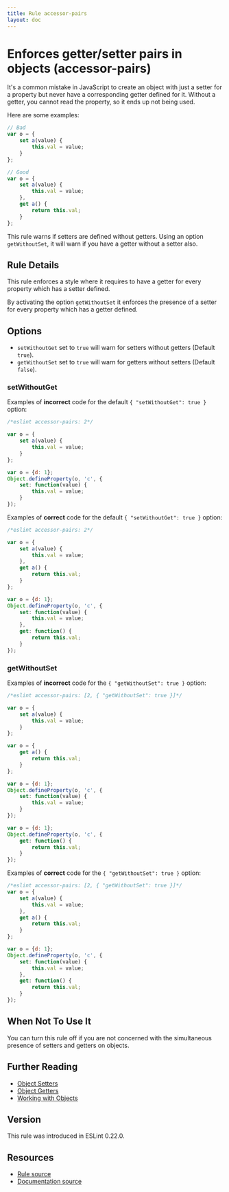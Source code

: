 ```yaml
---
title: Rule accessor-pairs
layout: doc
---
```

<!-- Note: No pull requests accepted for this file. See README.md in the root directory for details. -->

# Enforces getter/setter pairs in objects (accessor-pairs)

It's a common mistake in JavaScript to create an object with just a setter for a property but never have a corresponding getter defined for it. Without a getter, you cannot read the property, so it ends up not being used.

Here are some examples:

```js
// Bad
var o = {
    set a(value) {
        this.val = value;
    }
};

// Good
var o = {
    set a(value) {
        this.val = value;
    },
    get a() {
        return this.val;
    }
};

```

This rule warns if setters are defined without getters. Using an option `getWithoutSet`, it will warn if you have a getter without a setter also.

## Rule Details

This rule enforces a style where it requires to have a getter for every property which has a setter defined.

By activating the option `getWithoutSet` it enforces the presence of a setter for every property which has a getter defined.

## Options

* `setWithoutGet` set to `true` will warn for setters without getters (Default `true`).
* `getWithoutSet` set to `true` will warn for getters without setters (Default `false`).

### setWithoutGet

Examples of **incorrect** code for the default `{ "setWithoutGet": true }` option:

```js
/*eslint accessor-pairs: 2*/

var o = {
    set a(value) {
        this.val = value;
    }
};

var o = {d: 1};
Object.defineProperty(o, 'c', {
    set: function(value) {
        this.val = value;
    }
});
```

Examples of **correct** code for the default `{ "setWithoutGet": true }` option:

```js
/*eslint accessor-pairs: 2*/

var o = {
    set a(value) {
        this.val = value;
    },
    get a() {
        return this.val;
    }
};

var o = {d: 1};
Object.defineProperty(o, 'c', {
    set: function(value) {
        this.val = value;
    },
    get: function() {
        return this.val;
    }
});

```

### getWithoutSet

Examples of **incorrect** code for the `{ "getWithoutSet": true }` option:

```js
/*eslint accessor-pairs: [2, { "getWithoutSet": true }]*/

var o = {
    set a(value) {
        this.val = value;
    }
};

var o = {
    get a() {
        return this.val;
    }
};

var o = {d: 1};
Object.defineProperty(o, 'c', {
    set: function(value) {
        this.val = value;
    }
});

var o = {d: 1};
Object.defineProperty(o, 'c', {
    get: function() {
        return this.val;
    }
});
```

Examples of **correct** code for the `{ "getWithoutSet": true }` option:

```js
/*eslint accessor-pairs: [2, { "getWithoutSet": true }]*/
var o = {
    set a(value) {
        this.val = value;
    },
    get a() {
        return this.val;
    }
};

var o = {d: 1};
Object.defineProperty(o, 'c', {
    set: function(value) {
        this.val = value;
    },
    get: function() {
        return this.val;
    }
});

```

## When Not To Use It

You can turn this rule off if you are not concerned with the simultaneous presence of setters and getters on objects.

## Further Reading

* [Object Setters](https://developer.mozilla.org/en-US/docs/Web/JavaScript/Reference/Functions/set)
* [Object Getters](https://developer.mozilla.org/en-US/docs/Web/JavaScript/Reference/Functions/get)
* [Working with Objects](https://developer.mozilla.org/en-US/docs/Web/JavaScript/Guide/Working_with_Objects)

## Version

This rule was introduced in ESLint 0.22.0.

## Resources

* [Rule source](https://github.com/eslint/eslint/tree/master/lib/rules/accessor-pairs.js)
* [Documentation source](https://github.com/eslint/eslint/tree/master/docs/rules/accessor-pairs.md)
